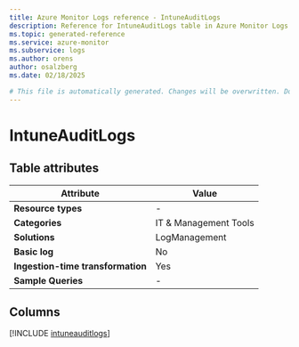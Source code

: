 ```yaml
---
title: Azure Monitor Logs reference - IntuneAuditLogs
description: Reference for IntuneAuditLogs table in Azure Monitor Logs.
ms.topic: generated-reference
ms.service: azure-monitor
ms.subservice: logs
ms.author: orens
author: osalzberg
ms.date: 02/18/2025

# This file is automatically generated. Changes will be overwritten. Do not change this file directly.
---
```


# IntuneAuditLogs




## Table attributes

|Attribute|Value|
|---|---|
|**Resource types**|-|
|**Categories**|IT & Management Tools|
|**Solutions**| LogManagement|
|**Basic log**|No|
|**Ingestion-time transformation**|Yes|
|**Sample Queries**|-|



## Columns
  
[!INCLUDE [intuneauditlogs](~/reusable-content/ce-skilling/azure/includes/azure-monitor/reference/tables/intuneauditlogs-include.md)]
